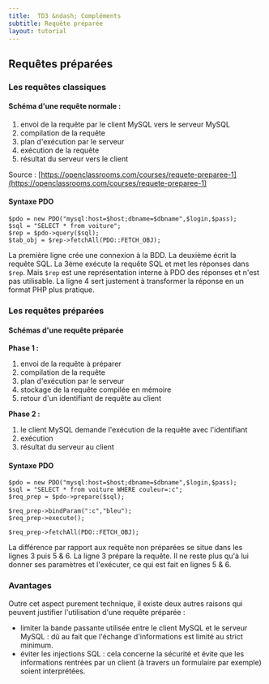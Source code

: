 ```yaml
---
title:  TD3 &ndash; Compléments
subtitle: Requête préparée
layout: tutorial
---
```


## Requêtes préparées

<!-- faire le lien avec les trois lignes importante du TD -->

### Les requêtes classiques

#### Schéma d'une requête normale :

1. envoi de la requête par le client MySQL vers le serveur MySQL
2. compilation de la requête
3. plan d'exécution par le serveur
4. exécution de la requête
5. résultat du serveur vers le client

Source : [https://openclassrooms.com/courses/requete-preparee-1](https://openclassrooms.com/courses/requete-preparee-1)

#### Syntaxe PDO

```php?start_inline=1
$pdo = new PDO("mysql:host=$host;dbname=$dbname",$login,$pass);
$sql = "SELECT * from voiture";
$rep = $pdo->query($sql);
$tab_obj = $rep->fetchAll(PDO::FETCH_OBJ);
```

La première ligne crée une connexion à la BDD. La deuxième écrit la requête
SQL. La 3ème exécute la requête SQL et met les réponses dans `$rep`. Mais `$rep`
est une représentation interne à PDO des réponses et n'est pas utilisable. La
ligne 4 sert justement à transformer la réponse en un format PHP plus pratique.

### Les requêtes préparées

#### Schémas d'une requête préparée

**Phase 1 :**

1. envoi de la requête à préparer
2. compilation de la requête
3. plan d'exécution par le serveur
4. stockage de la requête compilée en mémoire
5. retour d'un identifiant de requête au client

**Phase 2 :**

1. le client MySQL demande l'exécution de la requête avec l'identifiant
2. exécution
3. résultat du serveur au client

#### Syntaxe PDO

```php?start_inline=1
$pdo = new PDO("mysql:host=$host;dbname=$dbname",$login,$pass);
$sql = "SELECT * from voiture WHERE couleur=:c";
$req_prep = $pdo->prepare($sql);

$req_prep->bindParam(":c","bleu");
$req_prep->execute();

$req_prep->fetchAll(PDO::FETCH_OBJ);
```

La différence par rapport aux requête non préparées se situe dans les lignes 3
puis 5 & 6. La ligne 3 prépare la requête. Il ne reste plus qu'à lui donner ses
paramètres et l'exécuter, ce qui est fait en lignes 5 & 6.

### Avantages

Outre cet aspect purement technique, il existe deux autres raisons qui peuvent
justifier l'utilisation d'une requête préparée :

* limiter la bande passante utilisée entre le client MySQL et le serveur MySQL :
  dû au fait que l'échange d'informations est limité au strict minimum.
* éviter les injections SQL : cela concerne la sécurité et évite que les
  informations rentrées par un client (à travers un formulaire par exemple)
  soient interprétées.
 
<!--
Récupérer l'auto incrément d'une table
La base : PDO last insert id

2 solutions plus satisfaisantes (tjrs sur http://php.net/manual/fr/pdo.lastinsertid.php)

Requête SQL INSERT INTO qui renvoie son identifiant
OUTPUT INSERTED.product_id VALUES (?)

OU

transaction pour coupler la requête d'insertion et le last_insert_id
OUTPUT INSERTED.product_id VALUES (?)

-->
